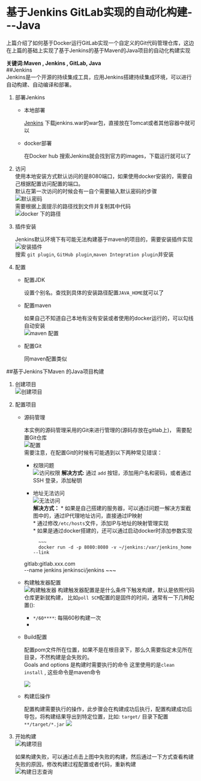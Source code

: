 # 基于Jenkins GitLab实现的自动化构建---Java  

上篇介绍了如何基于Docker运行GitLab实现一个自定义的Git代码管理仓库，这边在上篇的基础上实现了基于Jenkins的基于Maven的Java项目的自动化构建实现   

__关键词:Maven , Jenkins , GitLab, Java__    
##Jenkins   
Jenkins是一个开源的持续集成工具，应用Jenkins搭建持续集成环境，可以进行自动构建、自动编译和部署。  

1. 部署Jenkins  
    * 本地部署
      
        [Jenkins](http://jenkins-ci.org/) 下载jenkins.war的war包，直接放在Tomcat或者其他容器中就可以   
    * docker部署  
        
        在Docker hub 搜索Jenkins就会找到官方的images，下载运行就可以了  

2. 访问  
    使用本地安装方式默认访问的是8080端口，如果使用docker安装的，需要自己根据配置访问配置的端口。  
    默认在第一次访问的时候会有一自个需要输入默认密码的步骤  
    ![默认密码](http://omy43wh36.bkt.clouddn.com/Snip20171109_15.png)  
    需要根据上面提示的路径找到文件并复制其中代码   
    ![docker 下的路径](http://omy43wh36.bkt.clouddn.com/Snip20171109_16.png)  

3. 插件安装    

    Jenkins默认环境下有可能无法构建基于maven的项目的，需要安装插件实现  
    ![安装插件](http://omy43wh36.bkt.clouddn.com/Snip20171110_22.png)     
    搜索 `git plugin`, `GitHub plugin`,`maven Integration plugin`并安装  
    
4. 配置  
    * 配置JDK    
    
        设置个别名。查找到具体的安装路径配置`JAVA_HOME`就可以了 
    * 配置maven  
    
      如果自己不知道自己本地有没有安装或者使用的docker运行的，可以勾线 自动安装  
          ![maven 配置](http://omy43wh36.bkt.clouddn.com/5999951-1be31e27361f4991.png)  
    * 配置Git   
     
        同maven配置类似  



##基于Jenkins下Maven 的Java项目构建  
1. 创建项目  
    ![创建项目](http://omy43wh36.bkt.clouddn.com/Snip20171109_21.png)
2. 配置项目  
    * 源码管理
      
        本实例的源码管理采用的Git来进行管理的(源码存放在gitlab上)， 需要配置Git仓库  
        ![配置](http://omy43wh36.bkt.clouddn.com/Snip20171110_25.png)  
        需要注意，在配置Git的时候有可能遇到以下两种常见错误：  
        * 权限问题  
            ![访问权限](http://omy43wh36.bkt.clouddn.com/Snip20171109_17.png)
            __解决方式:__ 通过 `add` 按钮，添加用户名和密码，或者通过SSH 登录，添加秘钥  
        * 地址无法访问  
            ![无法访问](http://omy43wh36.bkt.clouddn.com/Snip20171110_26.png)  
            __解决方式：__ 
                * 如果是自己搭建的服务器，可以通过问题一解决方案截图中的，通过IP代理地址访问，直接通过IP映射  
                * 通过修改`/etc/hosts`文件，添加IP与地址的映射管理实现  
                * 如果是通过docker搭建的，还可以通过启动docker时添加参数实现  
                
                ~~~
                docker run -d -p 8080:8080 -v ~/jenkins:/var/jenkins_home --link 
        gitlab:gitlab.xxx.com   
        --name jenkins jenkinsci/jenkins
                ~~~  
                
    * 构建触发器配置      
        ![构建触发器](http://omy43wh36.bkt.clouddn.com/Snip20171110_28.png)
        构建触发器配置是是什么条件下触发构建，默认是依照代码仓库更新就构建， 比如`poll SCM`配置的是固件的时间，通常有一下几种配置():  
        * `*/60****`: 每隔60秒构建一次  
        * 

    * Build配置   
      
        配置pom文件所在位置，如果不是在根目录下，那么久需要指定未见所在目录，不然构建是会失败的。   
        Goals and options 是构建时需要执行的命令 这里使用的是`clean install` , 这些命令是maven命令  
        
        ![](http://omy43wh36.bkt.clouddn.com/Snip20171110_29.png)
    * 构建后操作    
     
        配置构建需要执行的操作，此步骤会在构建成功后执行，配置构建成功后导包，将构建结果导出到特定位置，比如: `target/` 目录下配置 `**/target/*.jar`
        ![](http://omy43wh36.bkt.clouddn.com/Snip20171110_30.png)


 3. 开始构建    
    ![构建项目](http://omy43wh36.bkt.clouddn.com/Snip20171110_31.png)

    如果构建失败，可以通过点击上图中失败的构建，然后通过一下方式查看构建失败的原因，修改构建过程配置或者代码，重新构建  
    ![构建日志查询](http://omy43wh36.bkt.clouddn.com/Snip20171110_32.png)









